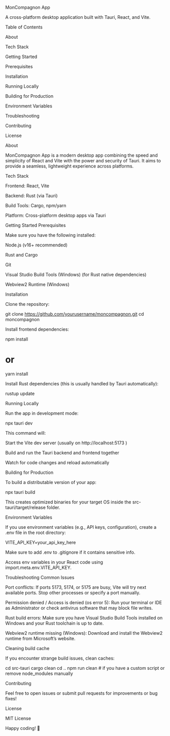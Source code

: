 MonCompagnon App

A cross-platform desktop application built with Tauri, React, and Vite.

Table of Contents

About

Tech Stack

Getting Started

Prerequisites

Installation

Running Locally

Building for Production

Environment Variables

Troubleshooting

Contributing

License

About

MonCompagnon App is a modern desktop app combining the speed and simplicity of React and Vite with the power and security of Tauri. It aims to provide a seamless, lightweight experience across platforms.

Tech Stack

Frontend: React, Vite

Backend: Rust (via Tauri)

Build Tools: Cargo, npm/yarn

Platform: Cross-platform desktop apps via Tauri

Getting Started
Prerequisites

Make sure you have the following installed:

Node.js (v16+ recommended)

Rust and Cargo

Git

Visual Studio Build Tools (Windows)
 (for Rust native dependencies)

Webview2 Runtime (Windows)

Installation

Clone the repository:

git clone https://github.com/yourusername/moncompagnon.git
cd moncompagnon


Install frontend dependencies:

npm install
# or
yarn install


Install Rust dependencies (this is usually handled by Tauri automatically):

rustup update

Running Locally

Run the app in development mode:

npx tauri dev


This command will:

Start the Vite dev server (usually on http://localhost:5173
)

Build and run the Tauri backend and frontend together

Watch for code changes and reload automatically

Building for Production

To build a distributable version of your app:

npx tauri build


This creates optimized binaries for your target OS inside the src-tauri/target/release folder.

Environment Variables

If you use environment variables (e.g., API keys, configuration), create a .env file in the root directory:

VITE_API_KEY=your_api_key_here


Make sure to add .env to .gitignore if it contains sensitive info.

Access env variables in your React code using import.meta.env.VITE_API_KEY.

Troubleshooting
Common Issues

Port conflicts:
If ports 5173, 5174, or 5175 are busy, Vite will try next available ports. Stop other processes or specify a port manually.

Permission denied / Access is denied (os error 5):
Run your terminal or IDE as Administrator or check antivirus software that may block file writes.

Rust build errors:
Make sure you have Visual Studio Build Tools installed on Windows and your Rust toolchain is up to date.

Webview2 runtime missing (Windows):
Download and install the Webview2 runtime from Microsoft’s website.

Cleaning build cache

If you encounter strange build issues, clean caches:

cd src-tauri
cargo clean
cd ..
npm run clean # if you have a custom script or remove node_modules manually

Contributing

Feel free to open issues or submit pull requests for improvements or bug fixes!

License

MIT License

Happy coding! 🚀